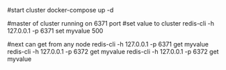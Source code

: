 #start cluster
docker-compose up -d 


#master of cluster running on 6371 port
#set value to cluster
redis-cli -h 127.0.0.1  -p 6371  set myvalue 500


#next can get from any node
redis-cli -h 127.0.0.1  -p 6371  get myvalue 
redis-cli -h 127.0.0.1  -p 6372  get myvalue
redis-cli -h 127.0.0.1  -p 6372  get myvalue